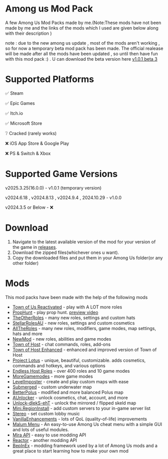 # Among us Mod Pack

A few Among Us Mod Packs made by me.(Note:These mods have not been made by me and the links of the mods which I used are given below along with their description )

note : due to the new among us update , most of the mods aren't working , so for now a temporary beta mod pack has been made. The official realease will be made after all the mods have been updated , so until then have fun with this mod pack :) .  U can download the beta version here [ v1.0.1 beta 3](https://github.com/superidol1890/Among-Us-Mod-Pack/releases/tag/v1.0.1)
 
# Supported Platforms

✅ Steam

✅ Epic Games

✅ Itch.io

✅ Microsoft Store

❔ Cracked (rarely works)

❌ iOS App Store & Google Play

❌ PS & Switch & Xbox

# Supported Game Versions

v2025.3.25(16.0.0) - v1.0.1 (temporary version)

v2024.6.18 , v2024.8.13 , v2024.9.4 , 2024.10.29 - v1.0.0

v2024.3.5 or Below - ❌

# Download

1. Navigate to the latest available version of the mod for your version of the game in [releases](https://github.com/superidol1890/Among-Us-Mod-Pack/releases).
2. Download the zipped files(whichever ones u want).
3. Copy the downloaded files and put them in your Among Us folder(or any other folder)

# Mods

This mod packs have been made with the help of the following mods

- [Town of Us Reactivated](https://github.com/eDonnes124/Town-Of-Us-R) - play with A LOT more roles
- [PropHunt](https://github.com/ugackMiner53/PropHunt) - play prop hunt. [preview video](https://www.youtube.com/watch?v=AXWGir4dun8)
- [TheOtherRoles](https://github.com/TheOtherRolesAU/TheOtherRoles) - many new roles, settings and custom hats
- [StellarRolesAU](https://github.com/Mr-Fluuff/StellarRolesAU) - new roles, settings and custom cosmetics
- [AllTheRoles](https://github.com/Zeo666/AllTheRoles) - many new roles, modifiers, game modes, map settings, hats and more
- [NewMod](https://github.com/CallOfCreator/NewMod) - new roles, abilities and game modes
- [Town of Host](https://github.com/tukasa0001/TownOfHost) - chat commands, roles, add-ons
- [Town of Host Enhanced](https://github.com/EnhancedNetwork/TownofHost-Enhanced) - enhanced and improved version of Town of Host
- [Project Lotus](https://github.com/Lotus-AU/LotusContinued) - unique, beautiful, customizable. adds cosmetics, commands and hotkeys, and various options
- [Endless Host Roles](https://github.com/Gurge44/EndlessHostRoles) - over 400 roles and 10 game modes
- [MoreGamemodes](https://github.com/Rabek009/MoreGamemodes) - more game modes
- [LevelImposter](https://levelimposter.net) - create and play custom maps with ease
- [Submerged](https://github.com/SubmergedAmongUs/Submerged) - custom underwater map
- [BetterPolus](https://github.com/Brybry16/BetterPolus) - modified and more balanced Polus map
- [AUnlocker](https://github.com/astra1dev/AUnlocker) - unlock cosmetics, chat, account, and more
- [Unlock-dlekS-ehT](https://github.com/Tommy-XL/Unlock-dlekS-ehT) - unlock the mirrored / flipped skeld map
- [Mini.RegionInstall](https://github.com/miniduikboot/Mini.RegionInstall) - add custom servers to your in-game server list
- [Stereo](https://github.com/DaemonBeast/Stereo) - set custom lobby music
- [VanillaEnhancements](https://github.com/xChipseq/VanillaEnhancements) - lots of QoL (quality-of-life) improvements
- [Malum Menu](https://github.com/scp222thj/MalumMenu) - An easy-to-use Among Us cheat menu with a simple GUI and lots of useful modules.
- [Mira API](https://github.com/All-Of-Us-Mods/MiraAPI) - easy to use modding API
- [Reactor](https://github.com/NuclearPowered/Reactor) - another modding API
- [BepInEx](https://builds.bepinex.dev/projects/bepinex_be) - modding framework used by a lot of Among Us mods and a great place to start learning how to make your own mod 
 
